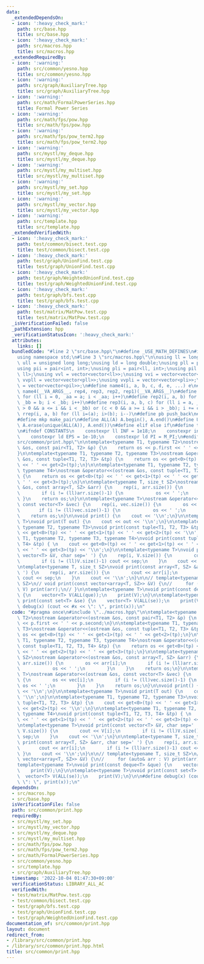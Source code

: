 ```yaml
---
data:
  _extendedDependsOn:
  - icon: ':heavy_check_mark:'
    path: src/base.hpp
    title: src/base.hpp
  - icon: ':heavy_check_mark:'
    path: src/macros.hpp
    title: src/macros.hpp
  _extendedRequiredBy:
  - icon: ':warning:'
    path: src/common/yesno.hpp
    title: src/common/yesno.hpp
  - icon: ':warning:'
    path: src/graph/AuxiliaryTree.hpp
    title: src/graph/AuxiliaryTree.hpp
  - icon: ':warning:'
    path: src/math/FormalPowerSeries.hpp
    title: Formal Power Series
  - icon: ':warning:'
    path: src/math/fps/pow.hpp
    title: src/math/fps/pow.hpp
  - icon: ':warning:'
    path: src/math/fps/pow_term2.hpp
    title: src/math/fps/pow_term2.hpp
  - icon: ':warning:'
    path: src/mystl/my_deque.hpp
    title: src/mystl/my_deque.hpp
  - icon: ':warning:'
    path: src/mystl/my_multiset.hpp
    title: src/mystl/my_multiset.hpp
  - icon: ':warning:'
    path: src/mystl/my_set.hpp
    title: src/mystl/my_set.hpp
  - icon: ':warning:'
    path: src/mystl/my_vector.hpp
    title: src/mystl/my_vector.hpp
  - icon: ':warning:'
    path: src/template.hpp
    title: src/template.hpp
  _extendedVerifiedWith:
  - icon: ':heavy_check_mark:'
    path: test/common/bisect.test.cpp
    title: test/common/bisect.test.cpp
  - icon: ':heavy_check_mark:'
    path: test/graph/UnionFind.test.cpp
    title: test/graph/UnionFind.test.cpp
  - icon: ':heavy_check_mark:'
    path: test/graph/WeightedUnionFind.test.cpp
    title: test/graph/WeightedUnionFind.test.cpp
  - icon: ':heavy_check_mark:'
    path: test/graph/bfs.test.cpp
    title: test/graph/bfs.test.cpp
  - icon: ':heavy_check_mark:'
    path: test/matrix/MatPow.test.cpp
    title: test/matrix/MatPow.test.cpp
  _isVerificationFailed: false
  _pathExtension: hpp
  _verificationStatusIcon: ':heavy_check_mark:'
  attributes:
    links: []
  bundledCode: "#line 2 \"src/base.hpp\"\n#define _USE_MATH_DEFINES\n#include <bits/stdc++.h>\n\
    using namespace std;\n#line 3 \"src/macros.hpp\"\n\nusing ll = long long;\nusing\
    \ ull = unsigned long long;\nusing ld = long double;\nusing pll = pair<ll, ll>;\n\
    using pii = pair<int, int>;\nusing pli = pair<ll, int>;\nusing pil = pair<int,\
    \ ll>;\nusing vvl = vector<vector<ll>>;\nusing vvi = vector<vector<int>>;\nusing\
    \ vvpll = vector<vector<pll>>;\nusing vvpli = vector<vector<pli>>;\nusing vvpil\
    \ = vector<vector<pil>>;\n#define name4(i, a, b, c, d, e, ...) e\n#define rep(...)\
    \ name4(__VA_ARGS__, rep4, rep3, rep2, rep1)(__VA_ARGS__)\n#define rep1(i, a)\
    \ for (ll i = 0, _aa = a; i < _aa; i++)\n#define rep2(i, a, b) for (ll i = a,\
    \ _bb = b; i < _bb; i++)\n#define rep3(i, a, b, c) for (ll i = a, _bb = b; (c\
    \ > 0 && a <= i && i < _bb) or (c < 0 && a >= i && i > _bb); i += c)\n#define\
    \ rrep(i, a, b) for (ll i=(a); i>(b); i--)\n#define pb push_back\n#define eb emplace_back\n\
    #define mkp make_pair\n#define ALL(A) A.begin(), A.end()\n#define UNIQUE(A) sort(ALL(A)),\
    \ A.erase(unique(ALL(A)), A.end())\n#define elif else if\n#define tostr to_string\n\
    \n#ifndef CONSTANTS\n    constexpr ll INF = 1e18;\n    constexpr int MOD = 1000000007;\n\
    \    constexpr ld EPS = 1e-10;\n    constexpr ld PI = M_PI;\n#endif\n#line 3 \"\
    src/common/print.hpp\"\n\ntemplate<typename T1, typename T2>\nostream &operator<<(ostream\
    \ &os, const pair<T1, T2> &p) {\n    return os << p.first << ' ' << p.second;\n\
    }\n\ntemplate<typename T1, typename T2, typename T3>\nostream &operator<<(ostream\
    \ &os, const tuple<T1, T2, T3> &tp) {\n    return os << get<0>(tp) << ' ' << get<1>(tp)\
    \ << ' ' << get<2>(tp);\n}\n\ntemplate<typename T1, typename T2, typename T3,\
    \ typename T4>\nostream &operator<<(ostream &os, const tuple<T1, T2, T3, T4> &tp)\
    \ {\n    return os << get<0>(tp) << ' ' << get<1>(tp) << ' ' << get<2>(tp) <<\
    \ ' ' << get<3>(tp);\n}\n\ntemplate<typename T, size_t SZ>\nostream &operator<<(ostream\
    \ &os, const array<T, SZ> &arr) {\n    rep(i, arr.size()) {\n        os << arr[i];\n\
    \        if (i != (ll)arr.size()-1) {\n            os << ' ';\n        }\n   \
    \ }\n    return os;\n}\n\ntemplate<typename T>\nostream &operator<<(ostream &os,\
    \ const vector<T> &vec) {\n    rep(i, vec.size()) {\n        os << vec[i];\n \
    \       if (i != (ll)vec.size()-1) {\n            os << ' ';\n        }\n    }\n\
    \    return os;\n}\n\nvoid print() {\n    cout << '\\n';\n}\n\ntemplate<typename\
    \ T>\nvoid print(T out) {\n    cout << out << '\\n';\n}\n\ntemplate<typename T1,\
    \ typename T2, typename T3>\nvoid print(const tuple<T1, T2, T3> &tp) {\n    cout\
    \ << get<0>(tp) << ' ' << get<1>(tp) << ' ' << get<2>(tp) << '\\n';\n}\n\ntemplate<typename\
    \ T1, typename T2, typename T3, typename T4>\nvoid print(const tuple<T1, T2, T3,\
    \ T4> &tp) { \n    cout << get<0>(tp) << ' ' << get<1>(tp) << ' ' << get<2>(tp)\
    \ << ' ' << get<3>(tp) << '\\n';\n}\n\ntemplate<typename T>\nvoid print(const\
    \ vector<T> &V, char sep=' ') {\n    rep(i, V.size()) {\n        cout << V[i];\n\
    \        if (i != (ll)V.size()-1) cout << sep;\n    }\n    cout << '\\n';\n}\n\
    \ntemplate<typename T, size_t SZ>\nvoid print(const array<T, SZ> &arr, char sep='\
    \ ') {\n    rep(i, arr.size()) {\n        cout << arr[i];\n        if (i != (ll)arr.size()-1)\
    \ cout << sep;\n    }\n    cout << '\\n';\n}\n\n// template<typename T, size_t\
    \ SZ>\n// void print(const vector<array<T, SZ>> &V) {\n//     for (auto& arr :\
    \ V) print(arr);\n// }\n\ntemplate<typename T>\nvoid print(const deque<T> &que)\
    \ {\n    vector<T> V(ALL(que));\n    print(V);\n}\n\ntemplate<typename T>\nvoid\
    \ print(const set<T> &se) {\n    vector<T> V(ALL(se));\n    print(V);\n}\n\n#define\
    \ debug(x) (cout << #x << \": \", print(x));\n"
  code: "#pragma once\n#include \"../macros.hpp\"\n\ntemplate<typename T1, typename\
    \ T2>\nostream &operator<<(ostream &os, const pair<T1, T2> &p) {\n    return os\
    \ << p.first << ' ' << p.second;\n}\n\ntemplate<typename T1, typename T2, typename\
    \ T3>\nostream &operator<<(ostream &os, const tuple<T1, T2, T3> &tp) {\n    return\
    \ os << get<0>(tp) << ' ' << get<1>(tp) << ' ' << get<2>(tp);\n}\n\ntemplate<typename\
    \ T1, typename T2, typename T3, typename T4>\nostream &operator<<(ostream &os,\
    \ const tuple<T1, T2, T3, T4> &tp) {\n    return os << get<0>(tp) << ' ' << get<1>(tp)\
    \ << ' ' << get<2>(tp) << ' ' << get<3>(tp);\n}\n\ntemplate<typename T, size_t\
    \ SZ>\nostream &operator<<(ostream &os, const array<T, SZ> &arr) {\n    rep(i,\
    \ arr.size()) {\n        os << arr[i];\n        if (i != (ll)arr.size()-1) {\n\
    \            os << ' ';\n        }\n    }\n    return os;\n}\n\ntemplate<typename\
    \ T>\nostream &operator<<(ostream &os, const vector<T> &vec) {\n    rep(i, vec.size())\
    \ {\n        os << vec[i];\n        if (i != (ll)vec.size()-1) {\n           \
    \ os << ' ';\n        }\n    }\n    return os;\n}\n\nvoid print() {\n    cout\
    \ << '\\n';\n}\n\ntemplate<typename T>\nvoid print(T out) {\n    cout << out <<\
    \ '\\n';\n}\n\ntemplate<typename T1, typename T2, typename T3>\nvoid print(const\
    \ tuple<T1, T2, T3> &tp) {\n    cout << get<0>(tp) << ' ' << get<1>(tp) << ' '\
    \ << get<2>(tp) << '\\n';\n}\n\ntemplate<typename T1, typename T2, typename T3,\
    \ typename T4>\nvoid print(const tuple<T1, T2, T3, T4> &tp) { \n    cout << get<0>(tp)\
    \ << ' ' << get<1>(tp) << ' ' << get<2>(tp) << ' ' << get<3>(tp) << '\\n';\n}\n\
    \ntemplate<typename T>\nvoid print(const vector<T> &V, char sep=' ') {\n    rep(i,\
    \ V.size()) {\n        cout << V[i];\n        if (i != (ll)V.size()-1) cout <<\
    \ sep;\n    }\n    cout << '\\n';\n}\n\ntemplate<typename T, size_t SZ>\nvoid\
    \ print(const array<T, SZ> &arr, char sep=' ') {\n    rep(i, arr.size()) {\n \
    \       cout << arr[i];\n        if (i != (ll)arr.size()-1) cout << sep;\n   \
    \ }\n    cout << '\\n';\n}\n\n// template<typename T, size_t SZ>\n// void print(const\
    \ vector<array<T, SZ>> &V) {\n//     for (auto& arr : V) print(arr);\n// }\n\n\
    template<typename T>\nvoid print(const deque<T> &que) {\n    vector<T> V(ALL(que));\n\
    \    print(V);\n}\n\ntemplate<typename T>\nvoid print(const set<T> &se) {\n  \
    \  vector<T> V(ALL(se));\n    print(V);\n}\n\n#define debug(x) (cout << #x <<\
    \ \": \", print(x));\n"
  dependsOn:
  - src/macros.hpp
  - src/base.hpp
  isVerificationFile: false
  path: src/common/print.hpp
  requiredBy:
  - src/mystl/my_set.hpp
  - src/mystl/my_vector.hpp
  - src/mystl/my_deque.hpp
  - src/mystl/my_multiset.hpp
  - src/math/fps/pow.hpp
  - src/math/fps/pow_term2.hpp
  - src/math/FormalPowerSeries.hpp
  - src/common/yesno.hpp
  - src/template.hpp
  - src/graph/AuxiliaryTree.hpp
  timestamp: '2022-10-04 01:47:30+09:00'
  verificationStatus: LIBRARY_ALL_AC
  verifiedWith:
  - test/matrix/MatPow.test.cpp
  - test/common/bisect.test.cpp
  - test/graph/bfs.test.cpp
  - test/graph/UnionFind.test.cpp
  - test/graph/WeightedUnionFind.test.cpp
documentation_of: src/common/print.hpp
layout: document
redirect_from:
- /library/src/common/print.hpp
- /library/src/common/print.hpp.html
title: src/common/print.hpp
---
```


